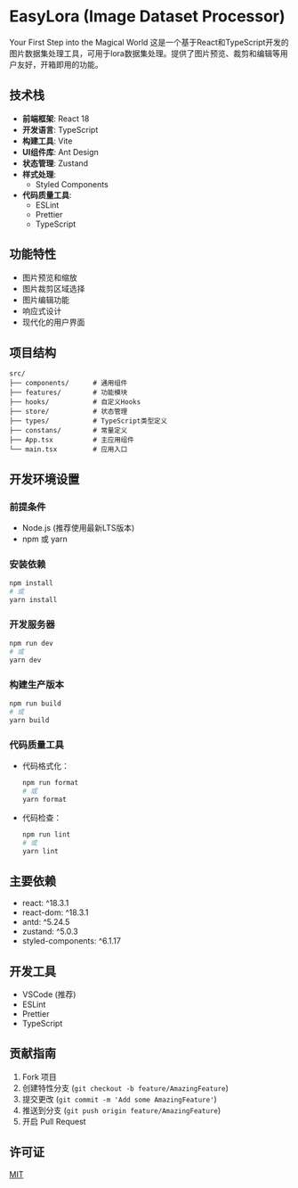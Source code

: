 # EasyLora (Image Dataset Processor)

Your First Step into the Magical World
这是一个基于React和TypeScript开发的图片数据集处理工具，可用于lora数据集处理。提供了图片预览、裁剪和编辑等用户友好，开箱即用的功能。

## 技术栈

- **前端框架**: React 18
- **开发语言**: TypeScript
- **构建工具**: Vite
- **UI组件库**: Ant Design
- **状态管理**: Zustand
- **样式处理**:
  - Styled Components
- **代码质量工具**:
  - ESLint
  - Prettier
  - TypeScript

## 功能特性

- 图片预览和缩放
- 图片裁剪区域选择
- 图片编辑功能
- 响应式设计
- 现代化的用户界面

## 项目结构

```
src/
├── components/      # 通用组件
├── features/        # 功能模块
├── hooks/           # 自定义Hooks
├── store/           # 状态管理
├── types/           # TypeScript类型定义
├── constans/        # 常量定义
├── App.tsx          # 主应用组件
└── main.tsx         # 应用入口
```

## 开发环境设置

### 前提条件

- Node.js (推荐使用最新LTS版本)
- npm 或 yarn

### 安装依赖

```bash
npm install
# 或
yarn install
```

### 开发服务器

```bash
npm run dev
# 或
yarn dev
```

### 构建生产版本

```bash
npm run build
# 或
yarn build
```

### 代码质量工具

- 代码格式化：

  ```bash
  npm run format
  # 或
  yarn format
  ```

- 代码检查：
  ```bash
  npm run lint
  # 或
  yarn lint
  ```

## 主要依赖

- react: ^18.3.1
- react-dom: ^18.3.1
- antd: ^5.24.5
- zustand: ^5.0.3
- styled-components: ^6.1.17

## 开发工具

- VSCode (推荐)
- ESLint
- Prettier
- TypeScript

## 贡献指南

1. Fork 项目
2. 创建特性分支 (`git checkout -b feature/AmazingFeature`)
3. 提交更改 (`git commit -m 'Add some AmazingFeature'`)
4. 推送到分支 (`git push origin feature/AmazingFeature`)
5. 开启 Pull Request

## 许可证

[MIT](LICENSE)
